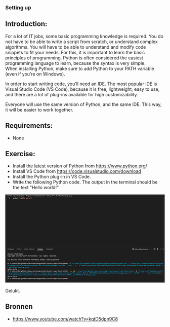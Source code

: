 ### Setting up

## Introduction:
For a lot of IT jobs, some basic programming knowledge is required. You do not have to be able to write a script from scratch, or understand complex algorithms. You will have to be able to understand and modify code snippets to fit your needs.
For this, it is important to learn the basic principles of programming. Python is often considered the easiest programming language to learn, because the syntax is very simple.  
When installing Python, make sure to add Python to your PATH variable (even if you’re on Windows).  

In order to start writing code, you’ll need an IDE. The most popular IDE is Visual Studio Code (VS Code), because it is free, lightweight, easy to use, and there are a lot of plug-ins available for high customizability.  

Everyone will use the same version of Python, and the same IDE. This way, it will be easier to work together.  

## Requirements:
- None  

## Exercise:
- Install the latest version of Python from https://www.python.org/
- Install VS Code from https://code.visualstudio.com/download
- Install the Python plug-in in VS Code.
- Write the following Python code. The output in the terminal should be the text “Hello world!”

![Kijk](https://github.com/techgrounds/cloud-6-repo-Electroybot/blob/main/00_includes/%23%23%20Project%20%23%23/hello%20world.png?raw=true)

Gelukt.

## Bronnen

- https://www.youtube.com/watch?v=kqtD5dpn9C8  
